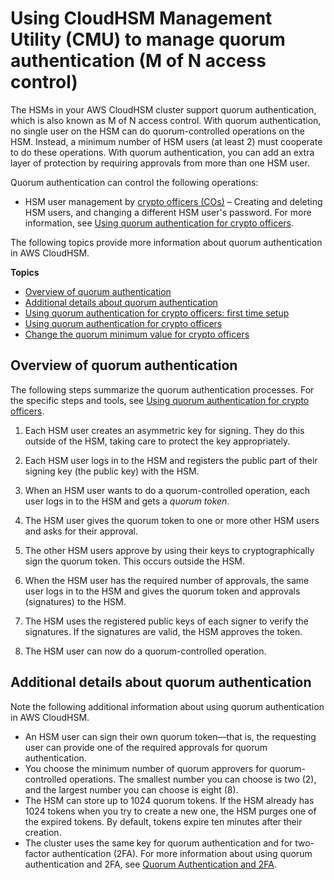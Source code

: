 # Using CloudHSM Management Utility \(CMU\) to manage quorum authentication \(M of N access control\)<a name="quorum-authentication"></a>

The HSMs in your AWS CloudHSM cluster support quorum authentication, which is also known as M of N access control\. With quorum authentication, no single user on the HSM can do quorum\-controlled operations on the HSM\. Instead, a minimum number of HSM users \(at least 2\) must cooperate to do these operations\. With quorum authentication, you can add an extra layer of protection by requiring approvals from more than one HSM user\.

Quorum authentication can control the following operations:
+ HSM user management by [crypto officers \(COs\)](manage-hsm-users-cmu.md#crypto-officer) – Creating and deleting HSM users, and changing a different HSM user's password\. For more information, see [Using quorum authentication for crypto officers](quorum-authentication-crypto-officers.md)\.

The following topics provide more information about quorum authentication in AWS CloudHSM\.

**Topics**
+ [Overview of quorum authentication](#quorum-authentication-overview)
+ [Additional details about quorum authentication](#quorum-authentication-details)
+ [Using quorum authentication for crypto officers: first time setup](quorum-authentication-crypto-officers-first-time-setup.md)
+ [Using quorum authentication for crypto officers](quorum-authentication-crypto-officers.md)
+ [Change the quorum minimum value for crypto officers](quorum-authentication-crypto-officers-change-minimum-value.md)

## Overview of quorum authentication<a name="quorum-authentication-overview"></a>

The following steps summarize the quorum authentication processes\. For the specific steps and tools, see [Using quorum authentication for crypto officers](quorum-authentication-crypto-officers.md)\.

1. Each HSM user creates an asymmetric key for signing\. They do this outside of the HSM, taking care to protect the key appropriately\.

1. Each HSM user logs in to the HSM and registers the public part of their signing key \(the public key\) with the HSM\.

1. When an HSM user wants to do a quorum\-controlled operation, each user logs in to the HSM and gets a *quorum token*\.

1. The HSM user gives the quorum token to one or more other HSM users and asks for their approval\.

1. The other HSM users approve by using their keys to cryptographically sign the quorum token\. This occurs outside the HSM\.

1. When the HSM user has the required number of approvals, the same user logs in to the HSM and gives the quorum token and approvals \(signatures\) to the HSM\.

1. The HSM uses the registered public keys of each signer to verify the signatures\. If the signatures are valid, the HSM approves the token\.

1. The HSM user can now do a quorum\-controlled operation\.

## Additional details about quorum authentication<a name="quorum-authentication-details"></a>

Note the following additional information about using quorum authentication in AWS CloudHSM\.
+ An HSM user can sign their own quorum token—that is, the requesting user can provide one of the required approvals for quorum authentication\.
+ You choose the minimum number of quorum approvers for quorum\-controlled operations\. The smallest number you can choose is two \(2\), and the largest number you can choose is eight \(8\)\.
+ The HSM can store up to 1024 quorum tokens\. If the HSM already has 1024 tokens when you try to create a new one, the HSM purges one of the expired tokens\. By default, tokens expire ten minutes after their creation\.
+ The cluster uses the same key for quorum authentication and for two\-factor authentication \(2FA\)\. For more information about using quorum authentication and 2FA, see [Quorum Authentication and 2FA](manage-2fa.md#quorum-2fa)\.